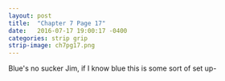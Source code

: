 ```yaml
---
layout: post
title:  "Chapter 7 Page 17"
date:   2016-07-17 19:00:17 -0400
categories: strip grip
strip-image: ch7pg17.png
---
```

Blue's no sucker Jim, if I know blue this is some sort of set up-
